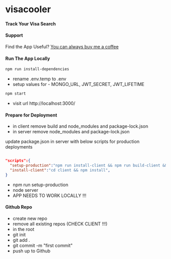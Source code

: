 # visacooler

#### Track Your Visa Search

#### Support

Find the App Useful? [You can always buy me a coffee](https://www.buymeacoffee.com/johnsmilga)

#### Run The App Locally

```sh
npm run install-dependencies
```

- rename .env.temp to .env
- setup values for - MONGO_URL, JWT_SECRET, JWT_LIFETIME

```sh
npm start
```

- visit url http://localhost:3000/


#### Prepare for Deployment

- in client remove build and node_modules and package-lock.json
- in server remove node_modules and package-lock.json

update package.json in server with below scripts for production deployments

```json

"scripts":{
  "setup-production":"npm run install-client && npm run build-client && npm install",
  "install-client":"cd client && npm install",
}

```
- npm run setup-production
- node server
- APP NEEDS TO WORK LOCALLY !!!

#### Github Repo

- create new repo
- remove all existing repos (CHECK CLIENT !!!)
- in the root
- git init
- git add .
- git commit -m "first commit"
- push up to Github
